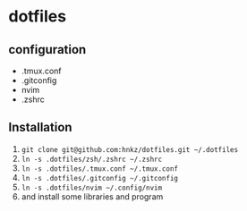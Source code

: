 # dotfiles

## configuration
- .tmux.conf
- .gitconfig
- nvim
- .zshrc

## Installation
1. `git clone git@github.com:hnkz/dotfiles.git ~/.dotfiles`
2. `ln -s .dotfiles/zsh/.zshrc ~/.zshrc`
3. `ln -s .dotfiles/.tmux.conf ~/.tmux.conf`
4. `ln -s .dotfiles/.gitconfig ~/.gitconfig`
5. `ln -s .dotfiles/nvim ~/.config/nvim`
6. and install some libraries and program
